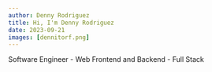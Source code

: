 ```yaml
---
author: Denny Rodriguez
title: Hi, I'm Denny Rodriguez
date: 2023-09-21
images: [dennitorf.png]
---
```


Software Engineer - Web Frontend and Backend - Full Stack

